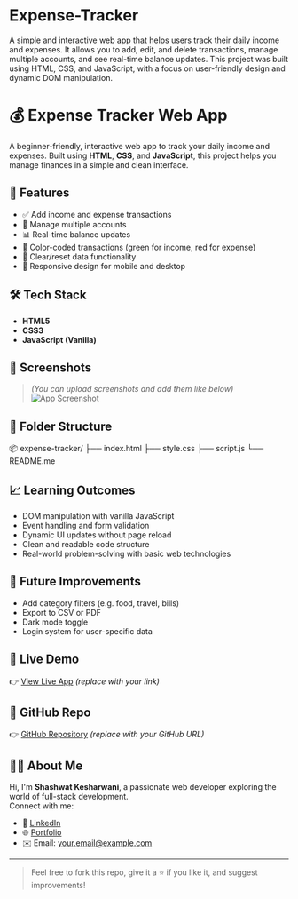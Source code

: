 # Expense-Tracker
A simple and interactive web app that helps users track their daily income and expenses. It allows you to add, edit, and delete transactions, manage multiple accounts, and see real-time balance updates.  This project was built using HTML, CSS, and JavaScript, with a focus on user-friendly design and dynamic DOM manipulation.
# 💰 Expense Tracker Web App

A beginner-friendly, interactive web app to track your daily income and expenses. Built using **HTML**, **CSS**, and **JavaScript**, this project helps you manage finances in a simple and clean interface.

## 🚀 Features

- ✅ Add income and expense transactions  
- 🏦 Manage multiple accounts  
- 📊 Real-time balance updates  
- 🎨 Color-coded transactions (green for income, red for expense)  
- 🧹 Clear/reset data functionality  
- 📱 Responsive design for mobile and desktop  

## 🛠️ Tech Stack

- **HTML5**
- **CSS3**
- **JavaScript (Vanilla)**

## 📸 Screenshots

> *(You can upload screenshots and add them like below)*  
> ![App Screenshot](./screenshots/expense-tracker-home.png)

## 📂 Folder Structure

📦 expense-tracker/
├── index.html
├── style.css
├── script.js
└── README.me

## 📈 Learning Outcomes

- DOM manipulation with vanilla JavaScript
- Event handling and form validation
- Dynamic UI updates without page reload
- Clean and readable code structure
- Real-world problem-solving with basic web technologies

## 🎯 Future Improvements

- Add category filters (e.g. food, travel, bills)
- Export to CSV or PDF
- Dark mode toggle
- Login system for user-specific data

## 🔗 Live Demo

👉 [View Live App](https://your-live-demo-link.com) *(replace with your link)*

## 📁 GitHub Repo

👉 [GitHub Repository](https://github.com/yourusername/expense-tracker) *(replace with your GitHub URL)*

## 🙋‍♂️ About Me

Hi, I'm **Shashwat Kesharwani**, a passionate web developer exploring the world of full-stack development.  
Connect with me:

- 💼 [LinkedIn](https://www.linkedin.com/in/yourprofile)
- 🌐 [Portfolio](https://yourportfolio.com)
- ✉️ Email: your.email@example.com

---

> Feel free to fork this repo, give it a ⭐ if you like it, and suggest improvements!

